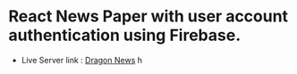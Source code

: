 # React News Paper with user account authentication using Firebase.



- Live Server link : [Dragon News](https://news-aurh-firebase-react.netlify.app/) 
h

